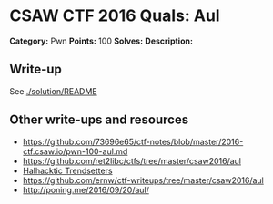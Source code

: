# CSAW CTF 2016 Quals: Aul

**Category:** Pwn
**Points:** 100
**Solves:**
**Description:**

## Write-up

See [./solution/README](solution/README)

## Other write-ups and resources

* https://github.com/73696e65/ctf-notes/blob/master/2016-ctf.csaw.io/pwn-100-aul.md
* https://github.com/ret2libc/ctfs/tree/master/csaw2016/aul
* [Halhacktic Trendsetters](https://galhacktictrendsetters.wordpress.com/2016/09/20/csaw-quals-2016-aul/)
* https://github.com/ernw/ctf-writeups/tree/master/csaw2016/aul
* http://poning.me/2016/09/20/aul/
